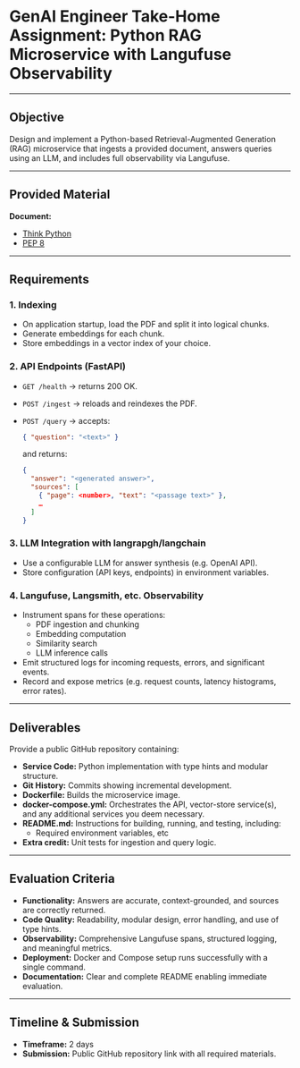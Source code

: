 # GenAI Engineer Take-Home Assignment: Python RAG Microservice with Langufuse Observability

---

## Objective

Design and implement a Python-based Retrieval-Augmented Generation (RAG) microservice that ingests a provided document, answers queries using an LLM, and includes full observability via Langufuse.

---

## Provided Material

**Document:**

- [Think Python](https://allendowney.github.io/ThinkPython/index.html)
- [PEP 8](https://peps.python.org/pep-0008/)

---

## Requirements

### 1. Indexing

- On application startup, load the PDF and split it into logical chunks.
- Generate embeddings for each chunk.
- Store embeddings in a vector index of your choice.

### 2. API Endpoints (FastAPI)

- `GET /health` → returns 200 OK.
- `POST /ingest` → reloads and reindexes the PDF.
- `POST /query` → accepts:

  ```json
  { "question": "<text>" }
  ```

  and returns:

  ```json
  {
    "answer": "<generated answer>",
    "sources": [
      { "page": <number>, "text": "<passage text>" },
      …
    ]
  }
  ```

### 3. LLM Integration with langrapgh/langchain

- Use a configurable LLM for answer synthesis (e.g. OpenAI API).
- Store configuration (API keys, endpoints) in environment variables.

### 4. Langufuse, Langsmith, etc. Observability

- Instrument spans for these operations:
  - PDF ingestion and chunking
  - Embedding computation
  - Similarity search
  - LLM inference calls
- Emit structured logs for incoming requests, errors, and significant events.
- Record and expose metrics (e.g. request counts, latency histograms, error rates).

---

## Deliverables

Provide a public GitHub repository containing:

- **Service Code:** Python implementation with type hints and modular structure.
- **Git History:** Commits showing incremental development.
- **Dockerfile:** Builds the microservice image.
- **docker-compose.yml:** Orchestrates the API, vector-store service(s), and any additional services you deem necessary.
- **README.md:** Instructions for building, running, and testing, including:
  - Required environment variables, etc
- **Extra credit:** Unit tests for ingestion and query logic.

---

## Evaluation Criteria

- **Functionality:** Answers are accurate, context-grounded, and sources are correctly returned.
- **Code Quality:** Readability, modular design, error handling, and use of type hints.
- **Observability:** Comprehensive Langufuse spans, structured logging, and meaningful metrics.
- **Deployment:** Docker and Compose setup runs successfully with a single command.
- **Documentation:** Clear and complete README enabling immediate evaluation.

---

## Timeline & Submission

- **Timeframe:** 2 days
- **Submission:** Public GitHub repository link with all required materials.
